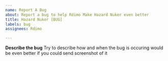 ```yaml
---
name: Report A Bug
about: Report a bug to help Rdimo Make Hazard Nuker even better
title: Hazard Nuker [BUG]
labels: bug
assignees: Rdimo

---
```


**Describe the bug**
Try to describe how and when the bug is occuring
would be even better if you could send screenshot of it

